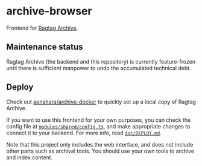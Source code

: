 # archive-browser

Frontend for [Ragtag Archive](https://archive.ragtag.moe).

## Maintenance status

Ragtag Archive (the backend and this repository) is currently feature-frozen
until there is sufficient manpower to undo the accumulated technical debt.

## Deploy

Check out [aonahara/archive-docker](https://gitlab.com/aonahara/archive-docker)
to quickly set up a local copy of Ragtag Archive.

If you want to use this frontend for your own purposes, you can check the config
file at
[`modules/shared/config.ts`](https://github.com/ragtag-archive/archive-browser/blob/master/modules/shared/config.ts),
and make appropriate changes to connect it to your backend. For more info, read
[`doc/DEPLOY.md`](https://github.com/ragtag-archive/archive-browser/blob/master/doc/DEPLOY.md).

Note that this project only includes the web interface, and does not include
other parts such as archival tools. You should use your own tools to archive and
index content.
